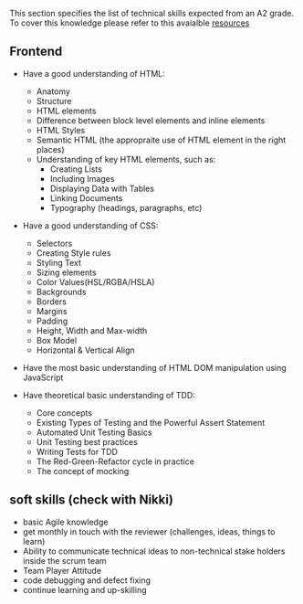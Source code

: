This section specifies the list of technical skills expected from an A2 grade. To cover this knowledge please refer to this avaialble [resources](https://github.com/Capgemini/grade-ladder-fullstack#a2)

## Frontend
- Have a good understanding of HTML:
  - Anatomy
  - Structure
  - HTML elements
  - Difference between block level elements and inline elements
  - HTML Styles
  - Semantic HTML (the appropraite use of HTML element in the right places)
  - Understanding of key HTML elements, such as:
    - Creating Lists
    - Including Images
    - Displaying Data with Tables
    - Linking Documents
    - Typography (headings, paragraphs, etc)
- Have a good understanding of CSS:
  - Selectors
  - Creating Style rules
  - Styling Text
  - Sizing elements
  - Color Values(HSL/RGBA/HSLA) 
  - Backgrounds
  - Borders
  - Margins
  - Padding
  - Height, Width and Max-width
  - Box Model
  - Horizontal & Vertical Align

- Have the most basic understanding of HTML DOM manipulation using JavaScript

- Have theoretical basic understanding of TDD:
  - Core concepts
  - Existing Types of Testing and the Powerful Assert Statement
  - Automated Unit Testing Basics
  - Unit Testing best practices
  - Writing Tests for TDD
  - The Red-Green-Refactor cycle in practice
  - The concept of mocking

## soft skills (check with Nikki)
- basic Agile knowledge
- get monthly in touch with the reviewer (challenges, ideas, things to learn)
- Ability to communicate technical ideas to non-technical stake holders inside the scrum team
- Team Player Attitude
- code debugging and defect fixing
- continue learning and up-skilling

